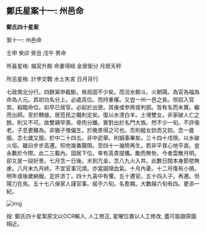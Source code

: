 ## 鄭氏星案十一: 州邑命

**鄭氏四十星案**

案十一: 州邑命

壬申 癸卯 癸丑 戊午 男命

所喜星格: 福官升殿 命妻得經 金居衛分 月居天秤

所忌星格: 計孛交戰 水土失宮 日月背行

七政南北分行。四餘寅申截斷。格局固不少矣。而況水朝斗。火朝陽。為官為福為命為人元。其初功名分上。必處高位。而持重權。又豈一州一邑之長。但奴入官宮。殺臨命位。如早已居官。必起於出使。其後或參將或判部。皆有名而未實。繼而出師。至於轉接。居蒞民之職則定矣。復以水漂白羊。土埋雙女。非家破人亡之餘。則又不可。故雙親早喪。骨肉分離。賓對出於名門大族。然不少一旬。不許偕老。子息更難為。非猶子惟偏生。於晚景得之可也。否則縱女妨而又妨。念一歲服。念七歲又服。於中二十四五。非中武舉。則姻事畢矣。三十四十戌限。以水破火垣。雖曰步步高遷。知他幾番艱阻。至四十一幾險再生。若非平昔心地平直。豈永數於今際。此二三載內。固居下位。幸有高貴提攜。勵而無咎。今者雲散月明。卻又是一段好景。七月念一日後。木到亢金。念八九火入井。此數日間本身節慾無慮。八月末九月終。不宜官事冗煩。亦當調理血氣。十月內憂。十二月復有小撓。明年或後歲納寵。定許添丁。四十九喜中有懼。五十遷官。五十四入子。再遷。但陽刀在焉。五十七八保家人謹官事。屆乎六旬。名愈顯。大數越六旬有四。更添一紀。

![img](https://lh3.googleusercontent.com/x7mZ4ztMi1plxBiNMku7zvmpCfVoL8bpLKl_u5wj8ubnHABtmmx7i7FYFJiE-58aGDVg4BjMMvszZL5KUz2E3YkpgsVC14qHgYQRo-7_Ado=w1280)

按: 鄭氏四十星案原文以OCR輸入, 人工修正, 星曜位置以人工修改, 盡可能跟原圖相近。